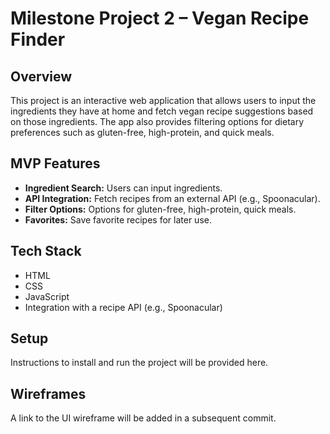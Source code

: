 # Milestone Project 2 – Vegan Recipe Finder

## Overview
This project is an interactive web application that allows users to input the ingredients they have at home and fetch vegan recipe suggestions based on those ingredients. The app also provides filtering options for dietary preferences such as gluten-free, high-protein, and quick meals.

## MVP Features
- **Ingredient Search:** Users can input ingredients.
- **API Integration:** Fetch recipes from an external API (e.g., Spoonacular).
- **Filter Options:** Options for gluten-free, high-protein, quick meals.
- **Favorites:** Save favorite recipes for later use.

## Tech Stack
- HTML
- CSS
- JavaScript
- Integration with a recipe API (e.g., Spoonacular)

## Setup
Instructions to install and run the project will be provided here.

## Wireframes
A link to the UI wireframe will be added in a subsequent commit.
